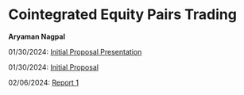 # Cointegrated Equity Pairs Trading

**Aryaman Nagpal**

01/30/2024: 
[Initial Proposal Presentation](https://github.com/aryamann04/NEWEIGQuantInternship/files/14254910/Quant.Initial.Proposal.pdf)

01/30/2024: 
[Initial Proposal](https://github.com/aryamann04/NEWEIGQuantInternship/files/14254984/Quant.Initial.Proposal.pdf)

02/06/2024: 
[Report 1](https://github.com/aryamann04/NEWEIGQuantInternship/files/14254991/QuantInternWeek2.pdf)

